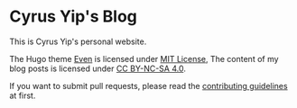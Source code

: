 # Cyrus Yip's Blog

This is Cyrus Yip's personal website.

The Hugo theme [Even](https://github.com/olOwOlo/hugo-theme-even) is licensed under [MIT License](LICENSE.md), The content of my blog posts is licensed under [CC BY-NC-SA 4.0](https://creativecommons.org/licenses/by-nc-sa/4.0/deed.en).

If you want to submit pull requests, please read the [contributing guidelines](CONTRIBUTING.md) at first.